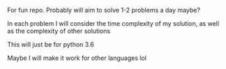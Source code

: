 For fun repo. Probably will aim to solve 1-2 problems a day maybe?

In each problem I will consider the time complexity of my solution, as well as the complexity of other solutions

This will just be for python 3.6

Maybe I will make it work for other languages lol

